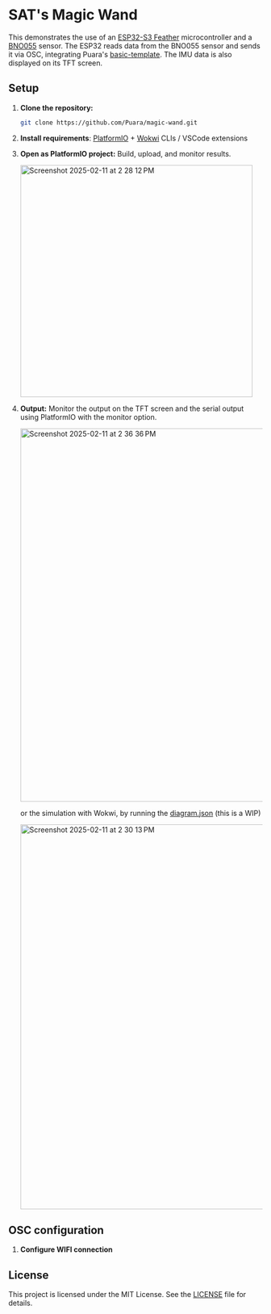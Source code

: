 # SAT's Magic Wand

This demonstrates the use of an [ESP32-S3 Feather](https://learn.adafruit.com/adafruit-esp32-s3-tft-feather/overview) microcontroller and a [BNO055](https://www.adafruit.com/product/5937) sensor. 
The ESP32 reads data from the BNO055 sensor and sends it via OSC, integrating Puara's [basic-template](https://github.com/Puara/puara-module-templates/tree/main/basic-osc).
The IMU data is also displayed on its TFT screen.

## Setup

1. **Clone the repository:**
    ```sh
    git clone https://github.com/Puara/magic-wand.git
    ```
2. **Install requirements**: [PlatformIO](https://platformio.org/install) + [Wokwi](https://docs.wokwi.com/) CLIs / VSCode extensions
3. **Open as PlatformIO project:**
    Build, upload, and monitor results.

    <img width="460" alt="Screenshot 2025-02-11 at 2 28 12 PM" src="https://github.com/user-attachments/assets/8d71eaf4-7062-474b-886c-80eb8f0d25e3" />

4. **Output:**
    Monitor the output on the TFT screen and the serial output using PlatformIO with the monitor option.

    <img width="740" alt="Screenshot 2025-02-11 at 2 36 36 PM" src="https://github.com/user-attachments/assets/34e9b6b1-7bd3-4b03-8537-10d9ef50bf87" />

    or the simulation with Wokwi, by running the [diagram.json](https://github.com/Puara/magic-wand/blob/main/diagram.json) (this is a WIP)

    <img width="763" alt="Screenshot 2025-02-11 at 2 30 13 PM" src="https://github.com/user-attachments/assets/48288e7e-deaa-42c0-891e-386f7648f610" />

## OSC configuration

1. **Configure WIFI connection**
    

## License

This project is licensed under the MIT License.
See the [LICENSE](https://github.com/Puara/magic-wand/tree/4-format-osc-messages-for-different-imu-data-types?tab=License-1-ov-file#) file for details.